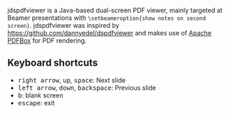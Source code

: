 jdspdfviewer is a Java-based dual-screen PDF viewer, mainly targeted at Beamer presentations with `\setbeameroption{show notes on second screen}`. jdspdfviewer was inspired by https://github.com/dannyedel/dspdfviewer and makes use of [Apache PDFBox](https://pdfbox.apache.org/) for PDF rendering.

Keyboard shortcuts
---
* <kbd>right arrow</kbd>, <kbd>up</kbd>, <kbd>space</kbd>: Next slide
* <kbd>left arrow</kbd>, <kbd>down</kbd>, <kbd>backspace</kbd>: Previous slide
* <kbd>b</kbd>: blank screen
* <kbd>escape</kbd>: exit
